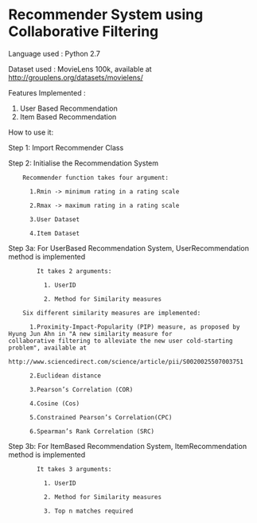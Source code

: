 # Recommender System using Collaborative Filtering

Language used : Python 2.7

Dataset used  : MovieLens 100k, available at http://grouplens.org/datasets/movielens/

Features Implemented  :
  1. User Based Recommendation
  2. Item Based Recommendation

How to use it:

Step 1: Import Recommender Class

Step 2: Initialise the Recommendation System
        
        Recommender function takes four argument:
          
          1.Rmin -> minimum rating in a rating scale
          
          2.Rmax -> maximum rating in a rating scale 
          
          3.User Dataset
          
          4.Item Dataset 
          
Step 3a: For UserBased Recommendation System, UserRecommendation method is implemented
            
            It takes 2 arguments:
              
              1. UserID
              
              2. Method for Similarity measures
        
        Six different similarity measures are implemented:
          
          1.Proximity-Impact-Popularity (PIP) measure, as proposed by Hyung Jun Ahn in "A new similarity measure for              collaborative filtering to alleviate the new user cold-starting problem", available at 
            http://www.sciencedirect.com/science/article/pii/S0020025507003751
          
          2.Euclidean distance
          
          3.Pearson’s Correlation (COR)
          
          4.Cosine (Cos)
          
          5.Constrained Pearson’s Correlation(CPC)
          
          6.Spearman’s Rank Correlation (SRC)
          
Step 3b:  For ItemBased Recommendation System, ItemRecommendation method is implemented
            
            It takes 3 arguments:
              
              1. UserID
              
              2. Method for Similarity measures
              
              3. Top n matches required
